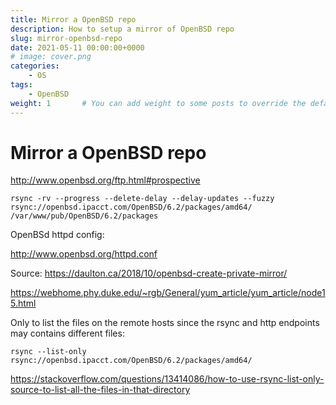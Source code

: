 ```yaml
---
title: Mirror a OpenBSD repo
description: How to setup a mirror of OpenBSD repo
slug: mirror-openbsd-repo
date: 2021-05-11 00:00:00+0000
# image: cover.png
categories:
    - OS
tags:
    - OpenBSD
weight: 1       # You can add weight to some posts to override the default sorting (date descending)
---
```

# Mirror a OpenBSD repo

http://www.openbsd.org/ftp.html#prospective

<!-- wp:code -->
```
rsync -rv --progress --delete-delay --delay-updates --fuzzy rsync://openbsd.ipacct.com/OpenBSD/6.2/packages/amd64/ /var/www/pub/OpenBSD/6.2/packages
```

OpenBSd httpd config:

http://www.openbsd.org/httpd.conf

Source: https://daulton.ca/2018/10/openbsd-create-private-mirror/


https://webhome.phy.duke.edu/~rgb/General/yum_article/yum_article/node15.html

Only to list the files on the remote hosts since the rsync and http endpoints may contains different files:

```
rsync --list-only rsync://openbsd.ipacct.com/OpenBSD/6.2/packages/amd64/
```

https://stackoverflow.com/questions/13414086/how-to-use-rsync-list-only-source-to-list-all-the-files-in-that-directory